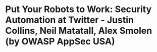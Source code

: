 <!--
id: 38531730368
link: http://tumblr.atmos.org/post/38531730368/put-your-robots-to-work-security-automation-at
slug: put-your-robots-to-work-security-automation-at
date: Sat Dec 22 2012 00:06:19 GMT-0800 (PST)
publish: 2012-12-022
tags: 
title: Put Your Robots to Work: Security Automation at Twitter - Justin Collins, Neil Matatall, Alex Smolen (by OWASP AppSec USA)
-->


Put Your Robots to Work: Security Automation at Twitter - Justin Collins, Neil Matatall, Alex Smolen (by OWASP AppSec USA)
==========================================================================================================================



